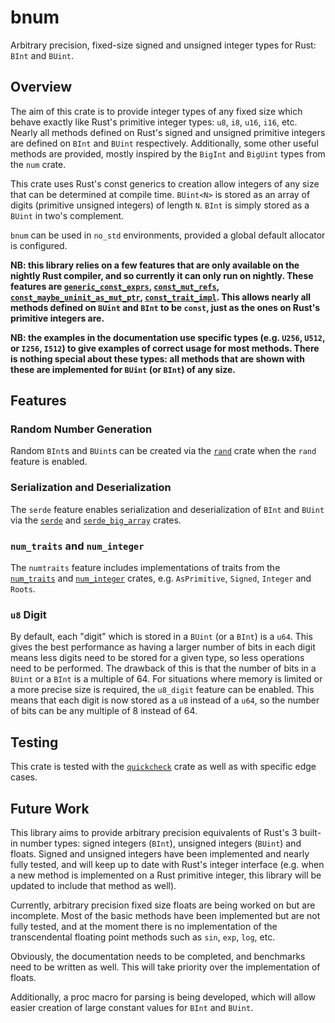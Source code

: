 # bnum

Arbitrary precision, fixed-size signed and unsigned integer types for Rust: `BInt` and `BUint`.

## Overview

The aim of this crate is to provide integer types of any fixed size which behave exactly like Rust's primitive integer types: `u8`, `i8`, `u16`, `i16`, etc. Nearly all methods defined on Rust's signed and unsigned primitive integers are defined on `BInt` and `BUint` respectively. Additionally, some other useful methods are provided, mostly inspired by the `BigInt` and `BigUint` types from the `num` crate.

This crate uses Rust's const generics to creation allow integers of any size that can be determined at compile time. `BUint<N>` is stored as an array of digits (primitive unsigned integers) of length `N`. `BInt` is simply stored as a `BUint` in two's complement.

`bnum` can be used in `no_std` environments, provided a global default allocator is configured.

**NB: this library relies on a few features that are only available on the nightly Rust compiler, and so currently it can only run on nightly. These features are [`generic_const_exprs`](https://github.com/rust-lang/rust/issues/76560), [`const_mut_refs`](https://github.com/rust-lang/rust/issues/57349), [`const_maybe_uninit_as_mut_ptr`](https://github.com/rust-lang/rust/issues/75251), [`const_trait_impl`](https://github.com/rust-lang/rust/issues/67792). This allows nearly all methods defined on `BUint` and `BInt` to be `const`, just as the ones on Rust's primitive integers are.** 

**NB: the examples in the documentation use specific types (e.g. `U256`, `U512`,  or `I256`, `I512`) to give examples of correct usage for most methods. There is nothing special about these types: all methods that are shown with these are implemented for `BUint` (or `BInt`) of any size.**

## Features

### Random Number Generation

Random `BInt`s and `BUint`s can be created via the [`rand`](https://docs.rs/rand/latest/rand/) crate when the `rand` feature is enabled.

### Serialization and Deserialization

The `serde` feature enables serialization and deserialization of `BInt` and `BUint` via the [`serde`](https://docs.rs/serde/latest/serde/) and [`serde_big_array`](https://docs.rs/serde-big-array/latest/serde_big_array/) crates.

### `num_traits` and `num_integer`

The `numtraits` feature includes implementations of traits from the [`num_traits`](https://docs.rs/num-traits/latest/num_traits/) and [`num_integer`](https://docs.rs/num-integer/latest/num_integer/) crates, e.g. `AsPrimitive`, `Signed`, `Integer` and `Roots`.

### `u8` Digit

By default, each "digit" which is stored in a `BUint` (or a `BInt`) is a `u64`. This gives the best performance as having a larger number of bits in each digit means less digits need to be stored for a given type, so less operations need to be performed. The drawback of this is that the number of bits in a `BUint` or a `BInt` is a multiple of 64. For situations where memory is limited or a more precise size is required, the `u8_digit` feature can be enabled. This means that each digit is now stored as a `u8` instead of a `u64`, so the number of bits can be any multiple of 8 instead of 64.

## Testing

This crate is tested with the [`quickcheck`](https://docs.rs/quickcheck/latest/quickcheck/) crate as well as with specific edge cases.

## Future Work

This library aims to provide arbitrary precision equivalents of Rust's 3 built-in number types: signed integers (`BInt`), unsigned integers (`BUint`) and floats. Signed and unsigned integers have been implemented and nearly fully tested, and will keep up to date with Rust's integer interface (e.g. when a new method is implemented on a Rust primitive integer, this library will be updated to include that method as well).

Currently, arbitrary precision fixed size floats are being worked on but are incomplete. Most of the basic methods have been implemented but are not fully tested, and at the moment    there is no implementation of the transcendental floating point methods such as `sin`, `exp`, `log`, etc.

Obviously, the documentation needs to be completed, and benchmarks need to be written as well. This will take priority over the implementation of floats.

Additionally, a proc macro for parsing is being developed, which will allow easier creation of large constant values for `BInt` and `BUint`.